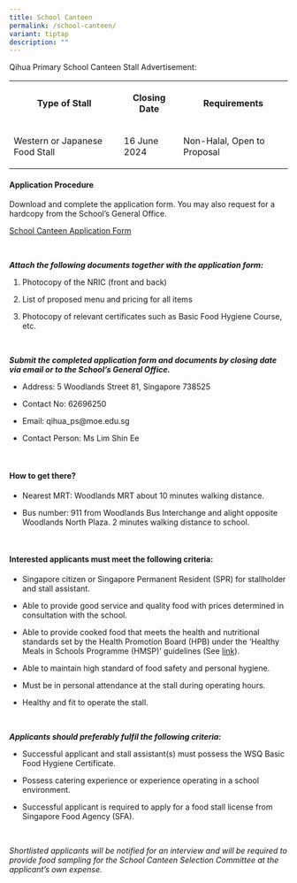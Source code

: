 ```yaml
---
title: School Canteen
permalink: /school-canteen/
variant: tiptap
description: ""
---
```

<p>Qihua Primary School Canteen Stall Advertisement:</p>
<p></p>
<table style="minWidth: 75px">
<colgroup>
<col>
<col>
<col>
</colgroup>
<tbody>
<tr>
<th rowspan="1" colspan="1">
<p>Type of Stall</p>
</th>
<th rowspan="1" colspan="1">
<p>Closing Date</p>
</th>
<th rowspan="1" colspan="1">
<p>Requirements</p>
</th>
</tr>
<tr>
<td rowspan="1" colspan="1">
<p>Western or Japanese Food Stall</p>
</td>
<td rowspan="1" colspan="1">
<p>16 June 2024</p>
</td>
<td rowspan="1" colspan="1">
<p>Non-Halal, Open to Proposal</p>
</td>
</tr>
</tbody>
</table>
<p></p>
<h4><strong>Application Procedure</strong></h4>
<p>Download and complete the application form. You may also request for a
hardcopy from the School’s General Office.&nbsp;</p>
<p><a href="/files/Application_for_Canteen_Stall_in_Existing_School.pdf" rel="noopener noreferrer nofollow" target="_blank">School Canteen Application Form</a>
</p>
<p>&nbsp;</p>
<p><strong><em>Attach the following documents together with the application form:</em></strong>
</p>
<ol data-tight="true" class="tight">
<li>
<p>Photocopy of the NRIC (front and back)</p>
</li>
<li>
<p>List of proposed menu and pricing for all items</p>
</li>
<li>
<p>Photocopy of relevant certificates such as Basic Food Hygiene Course,
etc.</p>
</li>
</ol>
<p>&nbsp;</p>
<p><strong><em>Submit the completed application form and documents by closing date via email or to the School’s General Office.</em></strong>
</p>
<ul data-tight="true" class="tight">
<li>
<p>Address:&nbsp;5 Woodlands Street 81, Singapore 738525</p>
</li>
<li>
<p>Contact No:&nbsp;62696250</p>
</li>
<li>
<p>Email: qihua_ps@moe.edu.sg</p>
</li>
<li>
<p>Contact Person: Ms Lim Shin Ee</p>
</li>
</ul>
<p>&nbsp;</p>
<h4><strong>How to get there?</strong></h4>
<ul data-tight="true" class="tight">
<li>
<p>Nearest MRT: Woodlands MRT about 10 minutes walking distance.</p>
</li>
<li>
<p>Bus number: 911 from Woodlands Bus Interchange and alight opposite Woodlands
North Plaza. 2 minutes walking distance to school.</p>
</li>
</ul>
<p>&nbsp;</p>
<h4><strong>Interested applicants must meet the following criteria:</strong></h4>
<ul data-tight="true" class="tight">
<li>
<p>Singapore citizen or Singapore Permanent Resident (SPR) for stallholder
and stall assistant.</p>
</li>
<li>
<p>Able to provide good service and quality food with prices determined in
consultation with the school.</p>
</li>
<li>
<p>Able to provide cooked food that meets the health and nutritional standards
set by the Health Promotion Board (HPB) under the ‘Healthy Meals in Schools
Programme (HMSP)’ guidelines&nbsp;(See <a href="https://www.hpb.gov.sg/schools/school-programmes/healthy-meals-in-schools-programme" rel="noopener noreferrer nofollow" target="_blank">link</a>).</p>
</li>
<li>
<p>Able to maintain high standard of food safety and personal hygiene.</p>
</li>
<li>
<p>Must be in personal attendance at the stall during operating hours.</p>
</li>
<li>
<p>Healthy and fit to operate the stall.</p>
</li>
</ul>
<p>&nbsp;</p>
<p><strong><em>Applicants should preferably fulfil the following criteria:</em></strong>
</p>
<ul data-tight="true" class="tight">
<li>
<p>Successful applicant and stall assistant(s) must possess the WSQ Basic
Food Hygiene Certificate.</p>
</li>
<li>
<p>Possess catering experience or experience operating in a school environment.</p>
</li>
<li>
<p>Successful applicant is required to apply for a food stall license from
Singapore Food Agency (SFA).</p>
</li>
</ul>
<p>&nbsp;</p>
<p><em>Shortlisted applicants will be notified for an interview and will be required to provide food sampling for the School Canteen Selection Committee at the applicant’s own expense.&nbsp;</em>
</p>